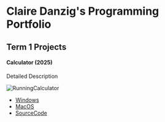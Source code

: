 # Claire Danzig's Programming Portfolio

## Term 1 Projects

#### Calculator (2025)

Detailed Description

![RunningCalculator](calc.png)

* [Windows]()
* [MacOS]()
* [SourceCode]()
